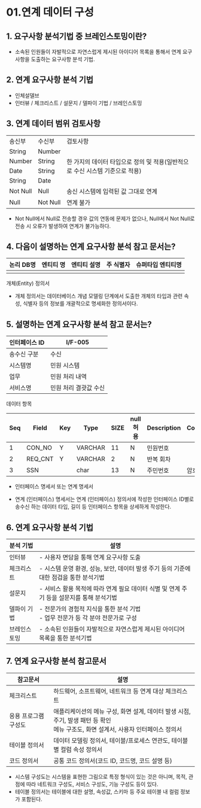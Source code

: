 # 01.연계 데이터 구성

## 1. 요구사항 분석기법 중 브레인스토밍이란?

- 소속된 인원들이 자발적으로 자연스럽게 제시된 아이디어 목록을 통해서 연계 요구사항을 도출하는 요구사항 분석 기법.

## 2. 연계 요구사항 분석 기법

- 인체설델브
- 인터뷰 / 체크리스트 / 설문지 / 델파이 기법 / 브레인스토밍

## 3. 연계 데이터 범위 검토사항

<table>
    <tr>
        <td>송신부</td><td>수신부</td><td>검토사항</td>
    </tr>
    <tr>
        <td>String</td><td>Number</td><td rowspan=4>한 가지의 데이터 타입으로 정의 및 적용(일반적으로 수신 시스템 기준으로 적용)</td>
    </tr>
    <tr>
        <td>Number</td><td>String</td>
    </tr>
    <tr>
        <td>Date</td><td>String</td>
    </tr>
    <tr>
        <td>String</td><td>Date</td>
    </tr>
    <tr>
        <td>Not Null</td><td>Null</td><td>송신 시스템에 입력된 값 그대로 연계</td>
    </tr>
    <tr>
        <td>Null</td><td>Not Null</td><td>연계 불가</td>
    </tr>
</table>

- Not Null에서 Null로 전송할 경우 값의 연동에 문제가 없으나, Null에서 Not Null로 전송 시 오류가 발생하여 연계가 불가능하다.

## 4. 다음이 설명하는 연계 요구사항 분석 참고 문서는?

논리 DB명|엔티티 명|엔티티 설명|주 식별자|슈퍼타입 엔티티명
-|-|-|-|-
||||

개체(Entity) 정의서

- 개체 정의서는 데이터베이스 개념 모델링 단계에서 도출한 개체의 타입과 관련 속성, 식별자 등의 정보를 개괄적으로 명세화한 정의서이다.

## 5. 설명하는 연계 요구사항 분석 참고 문서는?

인터페이스 ID|I/F-005
-|-
송수신 구분|수신
시스템명|민원 시스템
업무|민원 처리 내역
서비스명|민원 처리 결괏값 수신

데이터 항목

Seq|Field|Key|Type|SIZE|null 허용|Description|Condition
-|-|-|-|-|-|-|-
1|CON_NO|Y|VARCHAR|11|N|민원번호|
2|REQ_CNT|Y|VARCHAR|2|N|반복 회차|
3|SSN||char|13|N|주민번호|암호화

- 인터페이스 명세서 또는 연계 명세서

- 연계 (인터페이스) 명세서는 연계 (인터페이스) 정의서에 작성한 인터페이스 ID별로 송수신 하는 데이터 타입, 길이 등 인터페이스 항목을 상세하게 작성한다.

## 6. 연계 요구사항 분석 기법

분석 기법|설명
-|-
인터뷰|- 사용자 면담을 통해 연계 요구사항 도출
체크리스트|- 시스템 운영 환경, 성능, 보안, 데이터 발생 주기 등의 기준에 대한 점검을 통한 분석기법
설문지|- 서비스 활용 목적에 따라 연계 필요 데이터 식별 및 연계 주기 등을 설문지를 통해 분석기법
델파이 기법|- 전문가의 경험적 지식을 통한 분석 기법<br>- 업무 전문가 등 각 분야 전문가로 구성
브레인스토밍|- 소속된 인원들이 자발적으로 자연스럽게 제시된 아이디어 목록을 통한 분석기법

## 7. 연계 요구사항 분석 참고문서

참고문서|설명
-|-
체크리스트|하드웨어, 소프트웨어, 네트워크 등 연계 대상 체크리스트
응용 프로그램 구성도|애플리케이션의 메뉴 구성, 화면 설계, 데이터 발생 시점, 주기, 발생 패턴 등 확인 <br> 메뉴 구조도, 화면 설계서, 사용자 인터페이스 정의서
테이블 정의서|데이터 모델링 정의서, 테이블/프로세스 연관도, 테이블별 컬럼 속성 정의서
코드 정의서|공통 코드 정의서(코드 ID, 코드명, 코드 설명 등)

- 시스템 구성도는 시스템을 표현한 그림으로 특정 형식이 있는 것은 아니며, 목적, 관점에 따라 네트워크 구성도, 서비스 구성도, 기능 구성도 등이 있다.
- 테이블 정의서는 테이블에 대한 설명, 속성값, 스키마 등 주요 테이블 내 컬럼 정보가 포함된다.